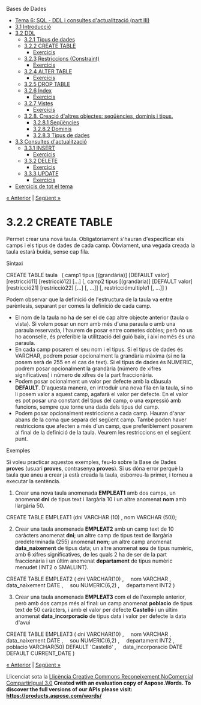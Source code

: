 Bases de Dades

- [Tema 6: SQL - DDL i consultes d'actualització (part III)](index.md)
- [3.1 Introducció](31_introducci.md)
- [3.2 DDL](32_ddl.md) 
  - [3.2.1 Tipus de dades](321_tipus_de_dades.md)
  - [3.2.2 CREATE TABLE](322_create_table.md) 
    - [Exercicis](exercicis.md)
  - [3.2.3 Restriccions (Constraint)](323_restriccions_constraint.md) 
    - [Exercicis](exercicis0.md)
  - [3.2.4 ALTER TABLE](324_alter_table.md) 
    - [Exercicis](exercicis1.md)
  - [3.2.5 DROP TABLE](325_drop_table.md)
  - [3.2.6 Índex](326_ndex.md) 
    - [Exercicis](exercicis2.md)
  - [3.2.7 Vistes](327_vistes.md) 
    - [Exercicis](exercicis3.md)
  - [3.2.8. Creació d'altres objectes: seqüències, dominis i tipus.](328_creaci_daltres_objectes_seqncies_dominis_i_tipus.md) 
    - [3.2.8.1 Seqüències](3281_seqncies.md)
    - [3.2.8.2 Dominis](3282_dominis.md)
    - [3.2.8.3 Tipus de dades](3283_tipus_de_dades.md)
- [3.3 Consultes d'actualització](33_consultes_dactualitzaci.md) 
  - [3.3.1 INSERT](331_insert.md) 
    - [Exercicis](exercicis4.md)
  - [3.3.2 DELETE](332_delete.md) 
    - [Exercicis](exercicis5.md)
  - [3.3.3 UPDATE](333_update.md) 
    - [Exercicis](exercicis6.md)
- [Exercicis de tot el tema](exercicis_de_tot_el_tema.md)

[« Anterior](321_tipus_de_dades.md) | [Següent »](exercicis.md)
# <a name="main"></a>**3.2.2 CREATE TABLE**


Permet crear una nova taula. Obligatòriament s'hauran d'especificar els camps i els tipus de dades de cada camp. Òbviament, una vegada creada la taula estarà buida, sense cap fila.

Sintaxi

CREATE TABLE taula 
` `( camp1 tipus [(grandària)] [DEFAULT valor] [restricció11] [restricció12] [...] 
[, camp2 tipus [(grandària)] [DEFAULT valor] [restricció21] [restricció22] [...] 
[, ...]] 
[, restricciómultiple1 [, ...]] )

Podem observar que la definició de l'estructura de la taula va entre parèntesis, separant per comes la definició de cada camp.



- El nom de la taula no ha de ser el de cap altre objecte anterior (taula o vista). Si volem posar un nom amb més d'una paraula o amb una paraula reservada, l'haurem de posar entre cometes dobles; però no us ho aconselle, és preferible la utilització del guió baix, i així només és una paraula.
- En cada camp posarem el seu nom i el tipus. Si el tipus de dades és VARCHAR, podrem posar opcionalment la grandària màxima (si no la posem serà de 255 en el cas de text). Si el tipus de dades és NUMERIC, podrem posar opcionalment la grandària (número de xifres significatives) i número de xifres de la part fraccionària.
- Podem posar ocionalment un valor per defecte amb la clàusula **DEFAULT**. D'aquesta manera, en introduir una nova fila en la taula, si no li posem valor a aquest camp, agafarà el valor per defecte. En el valor es pot posar una constant del tipus del camp, o una expressió amb funcions, sempre que torne una dada dels tipus del camp.
- Podem posar opcionalment restriccions a cada camp. Hauran d'anar abans de la coma que separa del següent camp. També poden haver restriccions que afecten a més d'un camp, que preferiblement posarem al final de la definició de la taula. Veurem les restriccions en el següent punt.



Exemples

Si voleu practicar aquestos exemples, feu-lo sobre la Base de Dades **proves** (usuari **proves**, contrasenya **proves**). Si us dóna error perquè la taula que aneu a crear ja està creada la taula, esborreu-la primer, i torneu a executar la sentència.

1. Crear una nova taula anomenada **EMPLEAT1** amb dos camps, un anomenat **dni** de tipus text i llargària 10 i un altre anomenat **nom** amb llargària 50.

CREATE TABLE EMPLEAT1 (dni VARCHAR (10) , nom VARCHAR (50));



2. Crear una taula anomenada **EMPLEAT2** amb un camp text de 10 caràcters anomenat **dni**; un altre camp de tipus text de llargària predeterminada (255) anomenat **nom;** un altre camp anomenat **data\_naixement** de tipus data; un altre anomenat **sou** de tipus numèric, amb 6 xifres significatives, de les quals 2 ha de ser de la part fraccionària i un últim anomenat **departament** de tipus numèric menudet (INT2 o SMALLINT).

CREATE TABLE EMPLEAT2 
( dni VARCHAR(10) , 
`  `nom VARCHAR , 
`  `data\_naixement DATE , 
`  `sou NUMERIC(6,2) , 
`  `departament INT2 )



3. Crear una taula anomenada **EMPLEAT3** com el de l'exemple anterior, però amb dos camps més al final: un camp anomenat **poblacio** de tipus text de 50 caràcters, i amb el valor per defecte **Castelló** i un últim anomenat **data\_incorporacio** de tipus data i valor per defecte la data d'avui

CREATE TABLE EMPLEAT3 
( dni VARCHAR(10) , 
`  `nom VARCHAR , 
`  `data\_naixement DATE , 
`  `sou NUMERIC(6,2) , 
`  `departament INT2 ,
`  `poblacio VARCHAR(50) DEFAULT 'Castelló' , 
`  `data\_incorporacio DATE DEFAULT CURRENT\_DATE )





[« Anterior](321_tipus_de_dades.md) | [Següent »](exercicis.md)

Llicenciat sota la [Llicència Creative Commons Reconeixement NoComercial CompartirIgual 3.0](http://creativecommons.org/licenses/by-nc-sa/3.0/)
**Created with an evaluation copy of Aspose.Words. To discover the full versions of our APIs please visit: https://products.aspose.com/words/**
